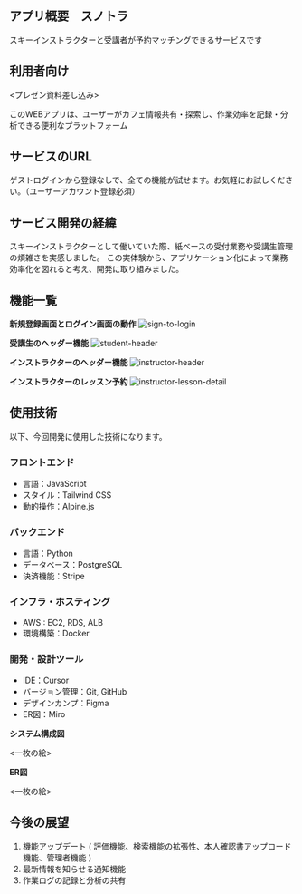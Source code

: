 ## アプリ概要　スノトラ 
スキーインストラクターと受講者が予約マッチングできるサービスです
## 利用者向け

<プレゼン資料差し込み>

このWEBアプリは、ユーザーがカフェ情報共有・探索し、作業効率を記録・分析できる便利なプラットフォーム

## サービスのURL

ゲストログインから登録なしで、全ての機能が試せます。お気軽にお試しください。（ユーザーアカウント登録必須）
<url>

## サービス開発の経緯
スキーインストラクターとして働いていた際、紙ベースの受付業務や受講生管理の煩雑さを実感しました。
この実体験から、アプリケーション化によって業務効率化を図れると考え、開発に取り組みました。

## 機能一覧
**新規登録画面とログイン画面の動作**
![sign-to-login](https://github.com/user-attachments/assets/c9784d3a-cccf-43f0-b3b3-1c09357d1a5a)

**受講生のヘッダー機能**
![student-header](https://github.com/user-attachments/assets/3cca8a70-e23a-486c-8900-792ea39f8622)

**インストラクターのヘッダー機能**
![instructor-header](https://github.com/user-attachments/assets/3f945f2c-6a8a-4058-abf1-af8ead168ef9)

**インストラクターのレッスン予約**
![instructor-lesson-detail](https://github.com/user-attachments/assets/b43d48e4-f94b-407f-a220-95ab35aa68cb)




## 使用技術
以下、今回開発に使用した技術になります。
### フロントエンド
- 言語：JavaScript
- スタイル：Tailwind CSS
- 動的操作：Alpine.js

### バックエンド
- 言語：Python
- データベース：PostgreSQL
- 決済機能：Stripe

### インフラ・ホスティング
- AWS : EC2, RDS, ALB
- 環境構築：Docker

### 開発・設計ツール
- IDE：Cursor
- バージョン管理：Git, GitHub
- デザインカンプ：Figma
- ER図：Miro

**システム構成図**

<一枚の絵>

**ER図**

<一枚の絵>

## 今後の展望
1. 機能アップデート ( 評価機能、検索機能の拡張性、本人確認書アップロード機能、管理者機能 )
2. 最新情報を知らせる通知機能
3. 作業ログの記録と分析の共有
